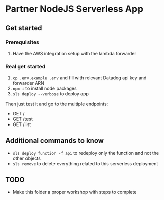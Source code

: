 Partner NodeJS Serverless App
=============================

## Get started

### Prerequisites

1. Have the AWS integration setup with the lambda forwarder

### Real get started

1. `cp .env.example .env` and fill with relevant Datadog api key and forwarder ARN
1. `npm i` to install node packages
1. `sls deploy --verbose` to deploy app

Then just test it and go to the multiple endpoints:
- GET /
- GET /test
- GET /list

## Additional commands to know

- `sls deploy function -f api` to redeploy only the function and not the other objects
- `sls remove` to delete everything related to this serverless deployment

## TODO

- Make this folder a proper workshop with steps to complete